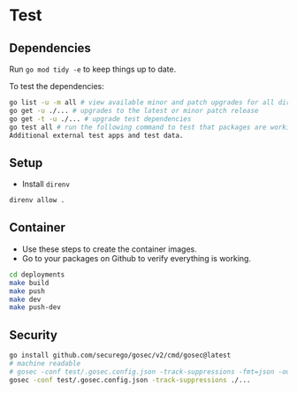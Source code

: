 # Test

## Dependencies

Run `go mod tidy -e` to keep things up to date.

To test the dependencies:

```sh
go list -u -m all # view available minor and patch upgrades for all direct and indirect dependencies
go get -u ./... # upgrades to the latest or minor patch release
go get -t -u ./... # upgrade test dependencies
go test all # run the following command to test that packages are working correctly after an upgrade
Additional external test apps and test data.
```

## Setup

* Install `direnv`

```sh
direnv allow .
```

## Container

* Use these steps to create the container images.
* Go to your packages on Github to verify everything is working.

```sh
cd deployments
make build
make push
make dev
make push-dev
```

## Security

```sh
go install github.com/securego/gosec/v2/cmd/gosec@latest
# machine readable
# gosec -conf test/.gosec.config.json -track-suppressions -fmt=json -out=test/results.json -stdout ./...
gosec -conf test/.gosec.config.json -track-suppressions ./...
```
